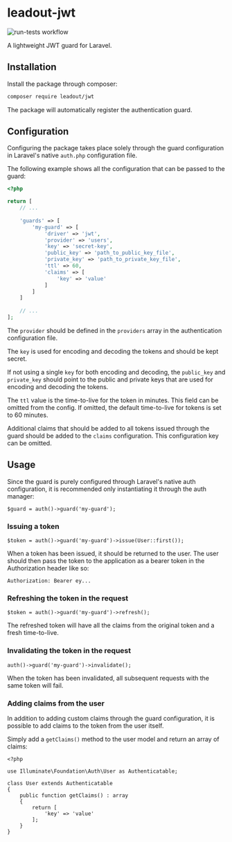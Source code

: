 # leadout-jwt

![run-tests workflow](https://github.com/leadoutweb/jwt/actions/workflows/run-tests.yml/badge.svg)

A lightweight JWT guard for Laravel.

## Installation

Install the package through composer:

``` bash
composer require leadout/jwt
```

The package will automatically register the authentication guard.

## Configuration

Configuring the package takes place solely through the guard configuration in Laravel's native `auth.php` configuration file.

The following example shows all the configuration that can be passed to the guard:

```php
<?php

return [
    // ...
    
    'guards' => [
        'my-guard' => [
            'driver' => 'jwt',
            'provider' => 'users',
            'key' => 'secret-key',
            'public_key' => 'path_to_public_key_file',
            'private_key' => 'path_to_private_key_file',
            'ttl' => 60,
            'claims' => [
                'key' => 'value'
            ]
        ]
    ]
    
    // ...
];

```

The `provider` should be defined in the `providers` array in the authentication configuration file.

The `key` is used for encoding and decoding the tokens and should be kept secret.

If not using a single `key` for both encoding and decoding, the `public_key` and `private_key` should point to the public and private keys that are used for encoding and decoding the tokens.

The `ttl` value is the time-to-live for the token in minutes. This field can be omitted from the config. If omitted, the default time-to-live for tokens is set to 60 minutes.

Additional claims that should be added to all tokens issued through the guard should be added to the `claims` configuration. This configuration key can be omitted.

## Usage

Since the guard is purely configured through Laravel's native auth configuration, it is recommended only instantiating it through the auth manager:

```
$guard = auth()->guard('my-guard');
```

### Issuing a token

```
$token = auth()->guard('my-guard')->issue(User::first());
```

When a token has been issued, it should be returned to the user. The user should then pass the token to the application as a bearer token in the Authorization header like so:

```
Authorization: Bearer ey...
```

### Refreshing the token in the request

```
$token = auth()->guard('my-guard')->refresh();
```

The refreshed token will have all the claims from the original token and a fresh time-to-live.

### Invalidating the token in the request

```
auth()->guard('my-guard')->invalidate();
```

When the token has been invalidated, all subsequent requests with the same token will fail.

### Adding claims from the user

In addition to adding custom claims through the guard configuration, it is possible to add claims to the token from the user itself.

Simply add a `getClaims()` method to the user model and return an array of claims:

```
<?php

use Illuminate\Foundation\Auth\User as Authenticatable;

class User extends Authenticatable
{
    public function getClaims() : array
    {
        return [
            'key' => 'value'
        ];
    }
}
```